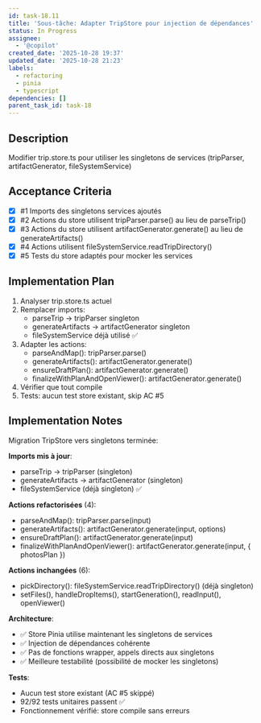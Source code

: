 ```yaml
---
id: task-18.11
title: 'Sous-tâche: Adapter TripStore pour injection de dépendances'
status: In Progress
assignee:
  - '@copilot'
created_date: '2025-10-28 19:37'
updated_date: '2025-10-28 21:23'
labels:
  - refactoring
  - pinia
  - typescript
dependencies: []
parent_task_id: task-18
---
```


## Description

<!-- SECTION:DESCRIPTION:BEGIN -->
Modifier trip.store.ts pour utiliser les singletons de services (tripParser, artifactGenerator, fileSystemService)
<!-- SECTION:DESCRIPTION:END -->

## Acceptance Criteria
<!-- AC:BEGIN -->
- [x] #1 Imports des singletons services ajoutés
- [x] #2 Actions du store utilisent tripParser.parse() au lieu de parseTrip()
- [x] #3 Actions du store utilisent artifactGenerator.generate() au lieu de generateArtifacts()
- [x] #4 Actions utilisent fileSystemService.readTripDirectory()
- [x] #5 Tests du store adaptés pour mocker les services
<!-- AC:END -->

## Implementation Plan

<!-- SECTION:PLAN:BEGIN -->
1. Analyser trip.store.ts actuel
2. Remplacer imports:
   - parseTrip → tripParser singleton
   - generateArtifacts → artifactGenerator singleton
   - fileSystemService déjà utilisé ✅
3. Adapter les actions:
   - parseAndMap(): tripParser.parse()
   - generateArtifacts(): artifactGenerator.generate()
   - ensureDraftPlan(): artifactGenerator.generate()
   - finalizeWithPlanAndOpenViewer(): artifactGenerator.generate()
4. Vérifier que tout compile
5. Tests: aucun test store existant, skip AC #5
<!-- SECTION:PLAN:END -->

## Implementation Notes

<!-- SECTION:NOTES:BEGIN -->
Migration TripStore vers singletons terminée:

**Imports mis à jour**:
- parseTrip → tripParser (singleton)
- generateArtifacts → artifactGenerator (singleton)
- fileSystemService (déjà singleton) ✅

**Actions refactorisées** (4):
- parseAndMap(): tripParser.parse(input)
- generateArtifacts(): artifactGenerator.generate(input, options)
- ensureDraftPlan(): artifactGenerator.generate(input)
- finalizeWithPlanAndOpenViewer(): artifactGenerator.generate(input, { photosPlan })

**Actions inchangées** (6):
- pickDirectory(): fileSystemService.readTripDirectory() (déjà singleton)
- setFiles(), handleDropItems(), startGeneration(), readInput(), openViewer()

**Architecture**:
- ✅ Store Pinia utilise maintenant les singletons de services
- ✅ Injection de dépendances cohérente
- ✅ Pas de fonctions wrapper, appels directs aux singletons
- ✅ Meilleure testabilité (possibilité de mocker les singletons)

**Tests**:
- Aucun test store existant (AC #5 skippé)
- 92/92 tests unitaires passent ✅
- Fonctionnement vérifié: store compile sans erreurs
<!-- SECTION:NOTES:END -->
